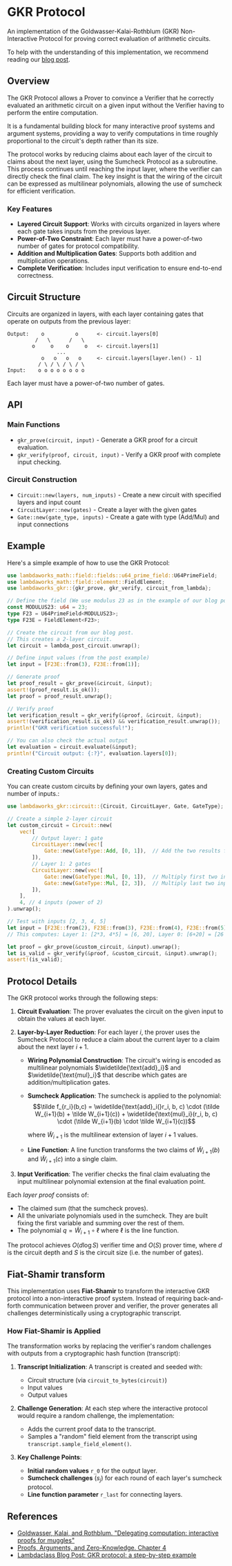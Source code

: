 # GKR Protocol

An implementation of the Goldwasser-Kalai-Rothblum (GKR) Non-Interactive Protocol for proving correct evaluation of arithmetic circuits.

To help with the understanding of this implementation, we recommend reading our [blog post](https://blog.lambdaclass.com/gkr-protocol-a-step-by-step-example/).

## Overview

The GKR Protocol allows a Prover to convince a Verifier that he correctly evaluated an arithmetic circuit on a given input without the Verifier having to perform the entire computation.   

It is a fundamental building block for many interactive proof systems and argument systems, providing a way to verify computations in time roughly proportional to the circuit's depth rather than its size.

The protocol works by reducing claims about each layer of the circuit to claims about the next layer, using the Sumcheck Protocol as a subroutine. This process continues until reaching the input layer, where the verifier can directly check the final claim. The key insight is that the wiring of the circuit can be expressed as multilinear polynomials, allowing the use of sumcheck for efficient verification.

### Key Features

- **Layered Circuit Support**: Works with circuits organized in layers where each gate takes inputs from the previous layer.
- **Power-of-Two Constraint**: Each layer must have a power-of-two number of gates for protocol compatibility.
- **Addition and Multiplication Gates**: Supports both addition and multiplication operations.
- **Complete Verification**: Includes input verification to ensure end-to-end correctness.

## Circuit Structure

Circuits are organized in layers, with each layer containing gates that operate on outputs from the previous layer:

```
Output:    o          o      <- circuit.layers[0]
         /   \      /   \
        o     o    o     o   <- circuit.layers[1]
                ...        
           o   o   o   o     <- circuit.layers[layer.len() - 1]
          / \ / \ / \ / \
Input:    o o o o o o o o
```

Each layer must have a power-of-two number of gates.

## API

### Main Functions

- `gkr_prove(circuit, input)` - Generate a GKR proof for a circuit evaluation.
- `gkr_verify(proof, circuit, input)` - Verify a GKR proof with complete input checking.

### Circuit Construction

- `Circuit::new(layers, num_inputs)` - Create a new circuit with specified layers and input count
- `CircuitLayer::new(gates)` - Create a layer with the given gates
- `Gate::new(gate_type, inputs)` - Create a gate with type (Add/Mul) and input connections

## Example

Here's a simple example of how to use the GKR Protocol:

```rust
use lambdaworks_math::field::fields::u64_prime_field::U64PrimeField;
use lambdaworks_math::field::element::FieldElement;
use lambdaworks_gkr::{gkr_prove, gkr_verify, circuit_from_lambda};

// Define the field (We use modulus 23 as in the example of our blog posr)
const MODULUS23: u64 = 23;
type F23 = U64PrimeField<MODULUS23>;
type F23E = FieldElement<F23>;

// Create the circuit from our blog post.
// This creates a 2-layer circuit.
let circuit = lambda_post_circuit.unwrap();

// Define input values (from the post example)
let input = [F23E::from(3), F23E::from(1)];

// Generate proof
let proof_result = gkr_prove(&circuit, &input);
assert!(proof_result.is_ok());
let proof = proof_result.unwrap();

// Verify proof
let verification_result = gkr_verify(&proof, &circuit, &input);
assert!(verification_result.is_ok() && verification_result.unwrap());
println!("GKR verification successful!");

// You can also check the actual output
let evaluation = circuit.evaluate(&input);
println!("Circuit output: {:?}", evaluation.layers[0]);
```

### Creating Custom Circuits

You can create custom circuits by defining your own layers, gates and number of inputs.:

```rust
use lambdaworks_gkr::circuit::{Circuit, CircuitLayer, Gate, GateType};

// Create a simple 2-layer circuit
let custom_circuit = Circuit::new(
    vec![
        // Output layer: 1 gate
        CircuitLayer::new(vec![
            Gate::new(GateType::Add, [0, 1]),  // Add the two results from layer 1
        ]),
        // Layer 1: 2 gates
        CircuitLayer::new(vec![
            Gate::new(GateType::Mul, [0, 1]),  // Multiply first two inputs
            Gate::new(GateType::Mul, [2, 3]),  // Multiply last two inputs
        ]),
    ],
    4, // 4 inputs (power of 2)
).unwrap();

// Test with inputs [2, 3, 4, 5]
let input = [F23E::from(2), F23E::from(3), F23E::from(4), F23E::from(5)];
// This computes: Layer 1: [2*3, 4*5] = [6, 20], Layer 0: [6+20] = [26 mod 23] = [3]

let proof = gkr_prove(&custom_circuit, &input).unwrap();
let is_valid = gkr_verify(&proof, &custom_circuit, &input).unwrap();
assert!(is_valid);
```

## Protocol Details

The GKR protocol works through the following steps:

1. **Circuit Evaluation**: The prover evaluates the circuit on the given input to obtain the values at each layer.
2. **Layer-by-Layer Reduction**: For each layer $i$, the prover uses the Sumcheck Protocol to reduce a claim about the current layer to a claim about the next layer $i+1$.

    - **Wiring Polynomial Construction**: The circuit's wiring is encoded as multilinear polynomials $\widetilde{\text{add}_i}$ and $\widetilde{\text{mul}_i}$ that describe which gates are addition/multiplication gates.

    - **Sumcheck Application**: The sumcheck is applied to the polynomial:
        $$\tilde f_{r_i}(b,c) = \widetilde{\text{add}_i(}r_i, b, c) \cdot (\tilde W_{i+1}(b) + \tilde W_{i+1}(c)) + \widetilde{\text{mul}_i}(r_i, b, c) \cdot (\tilde W_{i+1}(b) \cdot \tilde W_{i+1}(c))$$

        where $\tilde W_{i+1}$ is the multilinear extension of layer $i+1$ values.

    - **Line Function**: A line function transforms the two  claims of $\tilde W_{i+1}(b)$ and $\tilde W_{i+1}(c)$ into a single claim.
3. **Input Verification**: The verifier checks the final claim evaluating the input multilinear polynomial extension at the final evaluation point.

Each *layer proof* consists of:
- The claimed sum (that the sumcheck proves).
- All the univariate polynomials used in the sumcheck. They are built fixing the first variable and summing over the rest of them. 
- The polynomial $q = \tilde W_{i+1} \circ \ell$ where $\ell$ is the line function.

The protocol achieves $O(d \log S)$ verifier time and $O(S)$ prover time, where $d$ is the circuit depth and $S$ is the circuit size (i.e. the number of gates).


## Fiat-Shamir transform

This implementation uses  **Fiat-Shamir** to transform the interactive GKR protocol into a non-interactive proof system. Instead of requiring back-and-forth communication between prover and verifier, the prover generates all challenges deterministically using a cryptographic transcript.

### How Fiat-Shamir is Applied

The transformation works by replacing the verifier's random challenges with outputs from a cryptographic hash function (transcript):

1. **Transcript Initialization**: A transcript is created and seeded with:
   - Circuit structure (via `circuit_to_bytes(circuit)`)
   - Input values 
   - Output values

2. **Challenge Generation**: At each step where the interactive protocol would require a random challenge, the implementation:
   - Adds the current proof data to the transcript.
   - Samples a "random" field element from the transcript using `transcript.sample_field_element()`.

3. **Key Challenge Points**:
   - **Initial random values** `r_0` for the output layer.
   - **Sumcheck challenges** ($s_j$) for each round of each layer's sumcheck protocol.
   - **Line function parameter** `r_last` for connecting layers.


## References

- [Goldwasser, Kalai, and Rothblum. "Delegating computation: interactive proofs for muggles"](https://dl.acm.org/doi/10.1145/1374376.1374396)
- [Proofs, Arguments, and Zero-Knowledge. Chapter 4](https://people.cs.georgetown.edu/jthaler/ProofsArgsAndZK.pdf)
- [Lambdaclass Blog Post: GKR protocol: a step-by-step example](https://blog.lambdaclass.com/gkr-protocol-a-step-by-step-example/) 
